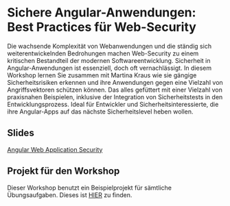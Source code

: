 # Sichere Angular-Anwendungen: Best Practices für Web-Security

Die wachsende Komplexität von Webanwendungen und die ständig sich weiterentwickelnden Bedrohungen machen Web-Security zu einem kritischen Bestandteil der modernen Softwareentwicklung.
Sicherheit in Angular-Anwendungen ist essenziell, doch oft vernachlässigt.
In diesem Workshop lernen Sie zusammen mit Martina Kraus wie sie gängige Sicherheitsrisiken erkennen und ihre Anwendungen gegen eine Vielzahl von Angriffsvektoren schützen können. Das alles gefüttert mit einer Vielzahl von praxisnahen Beispielen, inklusive der Integration von Sicherheitstests in den Entwicklungsprozess. Ideal für Entwickler und Sicherheitsinteressierte, die ihre Angular-Apps auf das nächste Sicherheitslevel heben wollen.

## Slides

[Angular Web Application Security](https://docs.google.com/presentation/d/1OTeU1PO_rj7aa7yvimNdA95UKzjWLLa5rtlffduMKDw/edit?usp=sharing)

## Projekt für den Workshop

Dieser Workshop benutzt ein Beispielprojekt für sämtliche Übungsaufgaben. Dieses ist [HIER](https://github.com/martinakraus/angular-security-2025) zu finden.
